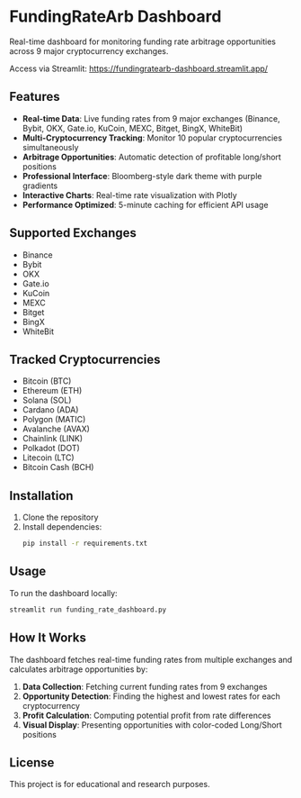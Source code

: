 # FundingRateArb Dashboard

Real-time dashboard for monitoring funding rate arbitrage opportunities across 9 major cryptocurrency exchanges.

Access via Streamlit: https://fundingratearb-dashboard.streamlit.app/

## Features

- **Real-time Data**: Live funding rates from 9 major exchanges (Binance, Bybit, OKX, Gate.io, KuCoin, MEXC, Bitget, BingX, WhiteBit)
- **Multi-Cryptocurrency Tracking**: Monitor 10 popular cryptocurrencies simultaneously
- **Arbitrage Opportunities**: Automatic detection of profitable long/short positions
- **Professional Interface**: Bloomberg-style dark theme with purple gradients
- **Interactive Charts**: Real-time rate visualization with Plotly
- **Performance Optimized**: 5-minute caching for efficient API usage

## Supported Exchanges

- Binance
- Bybit
- OKX
- Gate.io
- KuCoin
- MEXC
- Bitget
- BingX
- WhiteBit

## Tracked Cryptocurrencies

- Bitcoin (BTC)
- Ethereum (ETH)
- Solana (SOL)
- Cardano (ADA)
- Polygon (MATIC)
- Avalanche (AVAX)
- Chainlink (LINK)
- Polkadot (DOT)
- Litecoin (LTC)
- Bitcoin Cash (BCH)

## Installation

1. Clone the repository
2. Install dependencies:
   ```bash
   pip install -r requirements.txt
   ```

## Usage

To run the dashboard locally:
```bash
streamlit run funding_rate_dashboard.py
```

## How It Works

The dashboard fetches real-time funding rates from multiple exchanges and calculates arbitrage opportunities by:

1. **Data Collection**: Fetching current funding rates from 9 exchanges
2. **Opportunity Detection**: Finding the highest and lowest rates for each cryptocurrency
3. **Profit Calculation**: Computing potential profit from rate differences
4. **Visual Display**: Presenting opportunities with color-coded Long/Short positions

## License

This project is for educational and research purposes.
